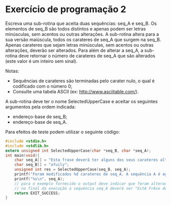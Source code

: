 # Exercício de programação 2
Escreva uma sub-rotina que aceita duas sequências: seq_A e seq_B. Os elementos de seq_B são todos distintos e apenas podem ser letras minúsculas, sem acentos ou outras alterações. A sub-rotina altera para a sua versão maiúscula, todos os carateres de seq_A que surgem na seq_B. Apenas carateres que sejam letras minúsculas, sem acentos ou outras alterações, deverão ser alterados. Para além de alterar a seq_A, a sub-rotina deve retornar o número de carateres de seq_A que são alterados (este valor é um inteiro sem sinal).

Notas: 
 - Sequências de carateres são terminadas pelo carater nulo, o qual é codificado com o número 0;
 - Consulte uma tabela ASCII (ex: http://www.asciitable.com/).

A sub-rotina deve ter o nome SelectedUpperCase e aceitar os seguintes argumentos pela ordem indicada:
 - endereço-base de seq_B;
 - endereço-base de seq_A.


Para efeitos de teste podem utilizar o seguinte código:

``` c
#include <stdio.h>
#include <stdlib.h>
extern unsigned int SelectedUpperCase(char *seq_B, char *seq_A);
int main(void){
    char seq_A[] = "Esta frase deverá ter alguns dos seus carateres alterados para maiúscula!";
    char seq_B[] = "afuily";      
    unsigned int res = SelectedUpperCase(seq_B, seq_A);
    printf("Foram modificados %d carateres de seq_A. A sequência A é agora:\n", res);
    printf("%s\n", seq_A);
    // para o exemplo fornecido o output deve indicar que foram alterados 19 carateres.
    // no final da execução a sequência seq_A deverá ser "EstA FrAse deverá ter ALgUns dos seUs cArAteres ALterAdos pArA mAIúscULA!"
    return EXIT_SUCCESS;
}

```